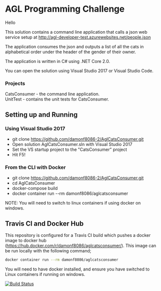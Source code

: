 # AGL Programming Challenge

Hello 

This solution contains a command line application that calls a json web service setup at http://agl-developer-test.azurewebsites.net/people.json 

The application consumes the json and outputs a list of all the cats in alphabetical order under the header of the gender of their owner.

The application is written in C# using .NET Core 2.0.

You can open the solution using Visual Studio 2017 or Visual Studio Code.

### Projects
CatsConsumer - the command line application.  
UnitTest - contains the unit tests for CatsConsumer.

## Setting up and Running

### Using Visual Studio 2017

- git clone https://github.com/damonf8086-2/AglCatsConsumer.git
- Open solution AglCatsConsumer.sln with Visual Studio 2017
- Set the VS startup project to the "CatsConsumer" project 
- Hit F5! 

### From the CLI with Docker

- git clone https://github.com/damonf8086-2/AglCatsConsumer.git
- cd AglCatsConsumer
- docker-compose build
- docker container run --rm damonf8086/aglcatsconsumer

NOTE: You will need to switch to linux containers if using docker on windows.

## Travis CI and Docker Hub

This repository is configured for a Travis CI build which pushes a docker image to docker hub (https://hub.docker.com/r/damonf8086/aglcatsconsumer/).
This image can be run locally with the following command;
```bash
docker container run --rm damonf8086/aglcatsconsumer
```

You will need to have docker installed, and ensure you have switched to Linux containers if running on windows.

[![Build Status](https://travis-ci.org/damonf/AglCatsConsumer.svg?branch=master)](https://travis-ci.org/damonf/AglCatsConsumer)
